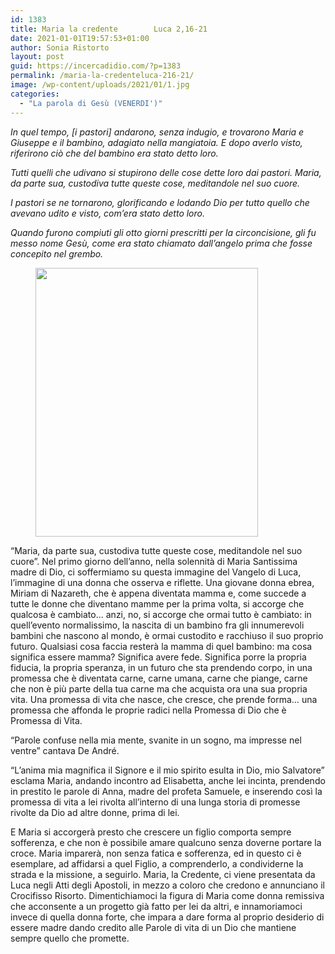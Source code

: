 ```yaml
---
id: 1383
title: Maria la credente		Luca 2,16-21
date: 2021-01-01T19:57:53+01:00
author: Sonia Ristorto
layout: post
guid: https://incercadidio.com/?p=1383
permalink: /maria-la-credenteluca-216-21/
image: /wp-content/uploads/2021/01/1.jpg
categories:
  - "La parola di Gesù (VENERDI')"
---
```

_In quel tempo, [i pastori] andarono, senza indugio, e trovarono Maria e Giuseppe e il bambino, adagiato nella mangiatoia. E dopo averlo visto, riferirono ciò che del bambino era stato detto loro._

_Tutti quelli che udivano si stupirono delle cose dette loro dai pastori. Maria, da parte sua, custodiva tutte queste cose, meditandole nel suo cuore._

_I pastori se ne tornarono, glorificando e lodando Dio per tutto quello che avevano udito e visto, com&#8217;era stato detto loro._

_Quando furono compiuti gli otto giorni prescritti per la circoncisione, gli fu messo nome Gesù, come era stato chiamato dall&#8217;angelo prima che fosse concepito nel grembo._

<div class="wp-block-image">
  <figure class="aligncenter size-large is-resized"><img src="https://incercadidio.com/wp-content/uploads/2021/01/2.jpg" alt="" class="wp-image-1385" width="356" height="430" /></figure>
</div>

“Maria, da parte sua, custodiva tutte queste cose, meditandole nel suo cuore”. Nel primo giorno dell’anno, nella solennità di Maria Santissima madre di Dio, ci soffermiamo su questa immagine del Vangelo di Luca, l’immagine di una donna che osserva e riflette. Una giovane donna ebrea, Miriam di Nazareth, che è appena diventata mamma e, come succede a tutte le donne che diventano mamme per la prima volta, si accorge che qualcosa è cambiato… anzi, no, si accorge che ormai tutto è cambiato: in quell’evento normalissimo, la nascita di un bambino fra gli innumerevoli bambini che nascono al mondo, è ormai custodito e racchiuso il suo proprio futuro. Qualsiasi cosa faccia resterà la mamma di quel bambino: ma cosa significa essere mamma? Significa avere fede. Significa porre la propria fiducia, la propria speranza, in un futuro che sta prendendo corpo, in una promessa che è diventata carne, carne umana, carne che piange, carne che non è più parte della tua carne ma che acquista ora una sua propria vita. Una promessa di vita che nasce, che cresce, che prende forma… una promessa che affonda le proprie radici nella Promessa di Dio che è Promessa di Vita.

“Parole confuse nella mia mente, svanite in un sogno, ma impresse nel ventre” cantava De André.

“L’anima mia magnifica il Signore e il mio spirito esulta in Dio, mio Salvatore” esclama Maria, andando incontro ad Elisabetta, anche lei incinta, prendendo in prestito le parole di Anna, madre del profeta Samuele, e inserendo così la promessa di vita a lei rivolta all’interno di una lunga storia di promesse rivolte da Dio ad altre donne, prima di lei.

E Maria si accorgerà presto che crescere un figlio comporta sempre sofferenza, e che non è possibile amare qualcuno senza doverne portare la croce. Maria imparerà, non senza fatica e sofferenza, ed in questo ci è esemplare, ad affidarsi a quel Figlio, a comprenderlo, a condividerne la strada e la missione, a seguirlo. Maria, la Credente, ci viene presentata da Luca negli Atti degli Apostoli, in mezzo a coloro che credono e annunciano il Crocifisso Risorto. Dimentichiamoci la figura di Maria come donna remissiva che acconsente a un progetto già fatto per lei da altri, e innamoriamoci invece di quella donna forte, che impara a dare forma al proprio desiderio di essere madre dando credito alle Parole di vita di un Dio che mantiene sempre quello che promette.